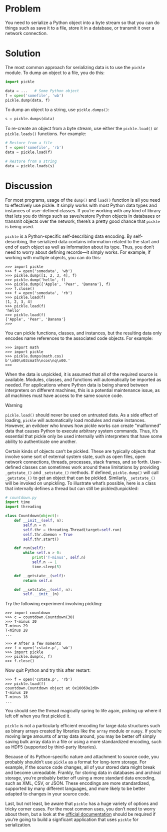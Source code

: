 # Problem

You need to serialize a Python object into a byte stream so that you can do things such as save it to a file, store it in a database, or transmit it over a network connection.

# Solution

The most common approach for serializing data is to use the `pickle` module. To dump an object to a file, you do this:

```python
import pickle

data = ...   # Some Python object
f = open('somefile', 'wb')
pickle.dump(data, f)
```

To dump an object to a string, use `pickle.dumps()`:

```python
s = pickle.dumps(data)
```

To re-create an object from a byte stream, use either the `pickle.load()` or `pickle.loads()` functions. For example:

```python
# Restore from a file
f = open('somefile', 'rb')
data = pickle.load(f)

# Restore from a string
data = pickle.loads(s)
```

# Discussion

For most programs, usage of the `dump()` and `load()` function is all you need to effectively use pickle. It simply works with most Python data types and instances of user-defined classes. If you’re working with any kind of library that lets you do things such as save/restore Python objects in databases or transmit objects over the network, there’s a pretty good chance that `pickle` is being used.

`pickle` is a Python-specific self-describing data encoding. By self-describing, the serialized data contains information related to the start and end of each object as well as information about its type. Thus, you don’t need to worry about defining records—​it simply works. For example, if working with multiple objects, you can do this:

```pycon
>>> import pickle
>>> f = open('somedata', 'wb')
>>> pickle.dump([1, 2, 3, 4], f)
>>> pickle.dump('hello', f)
>>> pickle.dump({'Apple', 'Pear', 'Banana'}, f)
>>> f.close()
>>> f = open('somedata', 'rb')
>>> pickle.load(f)
[1, 2, 3, 4]
>>> pickle.load(f)
'hello'
>>> pickle.load(f)
{'Apple', 'Pear', 'Banana'}
>>>
```

You can pickle functions, classes, and instances, but the resulting data only encodes name references to the associated code objects. For example:

```pycon
>>> import math
>>> import pickle
>>> pickle.dumps(math.cos)
b'\x80\x03cmath\ncos\nq\x00.'
>>>
```

When the data is unpickled, it is assumed that all of the required source is available. Modules, classes, and functions will automatically be imported as needed. For applications where Python data is being shared between interpreters on different machines, this is a potential maintenance issue, as all machines must have access to the same source code.

Warning

`pickle.load()` should never be used on untrusted data. As a side effect of loading, `pickle` will automatically load modules and make instances. However, an evildoer who knows how pickle works can create "malformed" data that causes Python to execute arbitrary system commands. Thus, it’s essential that pickle only be used internally with interpreters that have some ability to authenticate one another.

Certain kinds of objects can’t be pickled. These are typically objects that involve some sort of external system state, such as open files, open network connections, threads, processes, stack frames, and so forth. User-defined classes can sometimes work around these limitations by providing `_getstate_()` and `_setstate_()` methods. If defined, `pickle.dump()` will call `_getstate_()` to get an object that can be pickled. Similarly, `_setstate_()` will be invoked on unpickling. To illustrate what’s possible, here is a class that internally defines a thread but can still be pickled/unpickled:

```python
# countdown.py
import time
import threading

class Countdown(object):
    def __init__(self, n):
        self.n = n
        self.thr = threading.Thread(target=self.run)
        self.thr.daemon = True
        self.thr.start()

    def run(self):
        while self.n > 0:
            print('T-minus', self.n)
            self.n -= 1
            time.sleep(5)

    def __getstate__(self):
        return self.n

    def __setstate__(self, n):
        self.__init__(n)
```

Try the following experiment involving pickling:

```pycon
>>> import countdown
>>> c = countdown.Countdown(30)
>>> T-minus 30
T-minus 29
T-minus 28
...

>>> # After a few moments
>>> f = open('cstate.p', 'wb')
>>> import pickle
>>> pickle.dump(c, f)
>>> f.close()
```

Now quit Python and try this after restart:

```pycon
>>> f = open('cstate.p', 'rb')
>>> pickle.load(f)
countdown.Countdown object at 0x10069e2d0>
T-minus 19
T-minus 18
...
```

You should see the thread magically spring to life again, picking up where it left off when you first pickled it.

`pickle` is not a particularly efficient encoding for large data structures such as binary arrays created by libraries like the `array` module or `numpy`. If you’re moving large amounts of array data around, you may be better off simply saving bulk array data in a file or using a more standardized encoding, such as HDF5 (supported by third-party libraries).

Because of its Python-specific nature and attachment to source code, you probably shouldn’t use `pickle` as a format for long-term storage. For example, if the source code changes, all of your stored data might break and become unreadable. Frankly, for storing data in databases and archival storage, you’re probably better off using a more standard data encoding, such as XML, CSV, or JSON. These encodings are more standardized, supported by many different languages, and more likely to be better adapted to changes in your source code.

Last, but not least, be aware that `pickle` has a huge variety of options and tricky corner cases. For the most common uses, you don’t need to worry about them, but a look at the [official documentation](http://docs.python.org/3/library/pickle.html) should be required if you’re going to build a signficant application that uses `pickle` for serialization.